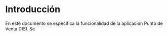# Introducción #

  En esté documento se especifica la funcionalidad de la aplicación Punto de Venta DISI. Se 

